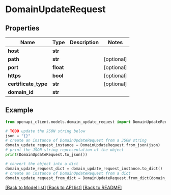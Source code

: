 # DomainUpdateRequest


## Properties

Name | Type | Description | Notes
------------ | ------------- | ------------- | -------------
**host** | **str** |  | 
**path** | **str** |  | [optional] 
**port** | **float** |  | [optional] 
**https** | **bool** |  | [optional] 
**certificate_type** | **str** |  | [optional] 
**domain_id** | **str** |  | 

## Example

```python
from openapi_client.models.domain_update_request import DomainUpdateRequest

# TODO update the JSON string below
json = "{}"
# create an instance of DomainUpdateRequest from a JSON string
domain_update_request_instance = DomainUpdateRequest.from_json(json)
# print the JSON string representation of the object
print(DomainUpdateRequest.to_json())

# convert the object into a dict
domain_update_request_dict = domain_update_request_instance.to_dict()
# create an instance of DomainUpdateRequest from a dict
domain_update_request_from_dict = DomainUpdateRequest.from_dict(domain_update_request_dict)
```
[[Back to Model list]](../README.md#documentation-for-models) [[Back to API list]](../README.md#documentation-for-api-endpoints) [[Back to README]](../README.md)


